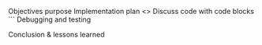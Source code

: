 Objectives purpose
Implementation plan <<insert photo of attack plan>>
Discuss code with code blocks ```
Debugging and testing

Conclusion & lessons learned
